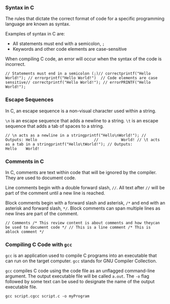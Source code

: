### Syntax in C

The rules that dictate the correct format of code for a specific programming language are known as syntax.

Examples of syntax in C are:

-   All statements must end with a semicolon, `;`
-   Keywords and other code elements are case-sensitive

When compiling C code, an error will occur when the syntax of the code is incorrect.

```
// Statements must end in a semicolon (;)// correctprintf("Hello World!"); // errorprintf("Hello World!")  // Code elements are case sensitive// correctprintf("Hello World!"); // errorPRINTF("Hello World!");
```

### Escape Sequences

In C, an escape sequence is a non-visual character used within a string.

`\n` is an escape sequence that adds a newline to a string. `\t` is an escape sequence that adds a tab of spaces to a string.

```
// \n acts as a newline in a stringprintf("Hello\nWorld!"); // Outputs: Hello                         //          World! // \t acts as a tab in a stringprintf("Hello\tWorld!"); // Outputs: Hello    World!
```

### Comments in C

In C, comments are text within code that will be ignored by the compiler. They are used to document code.

Line comments begin with a double forward slash, `//`. All text after `//` will be part of the comment until a new line is reached.

Block comments begin with a forward slash and asterisk, `/*` and end with an asterisk and forward slash, `*/`. Block comments can span multiple lines as new lines are part of the comment.

```
// Comments /* This review content is about comments and how theycan be used to document code */ // This is a line comment /* This is ablock comment */
```

### Compiling C Code with `gcc`

`gcc` is an application used to compile C programs into an executable that can run on the target computer. `gcc` stands for GNU Compiler Collection.

`gcc` compiles C code using the code file as an unflagged command-line argument. The output executable file will be called `a.out`. The `-o` flag followed by some text can be used to designate the name of the output executable file.

```
gcc script.cgcc script.c -o myProgram
```